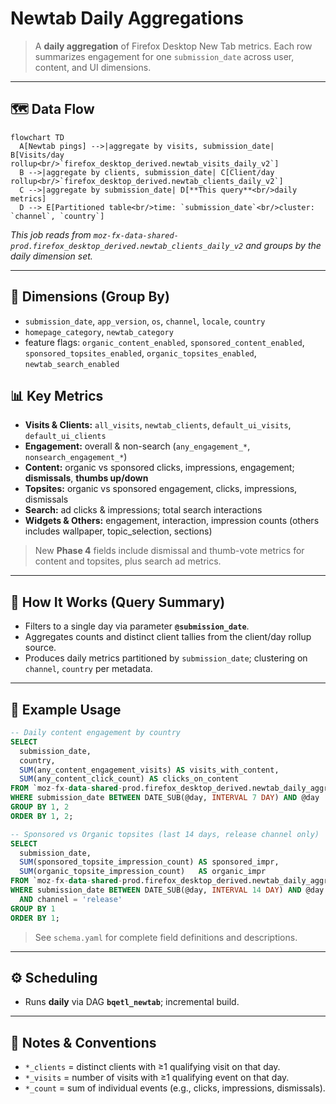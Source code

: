 # Newtab Daily Aggregations

> A **daily aggregation** of Firefox Desktop New Tab metrics. Each row summarizes engagement for one `submission_date` across user, content, and UI dimensions.

---

## 🗺️ Data Flow

```mermaid
flowchart TD
  A[Newtab pings] -->|aggregate by visits, submission_date| B[Visits/day rollup<br/>`firefox_desktop_derived.newtab_visits_daily_v2`]
  B -->|aggregate by clients, submission_date| C[Client/day rollup<br/>`firefox_desktop_derived.newtab_clients_daily_v2`]
  C -->|aggregate by submission_date| D[**This query**<br/>daily metrics]
  D --> E[Partitioned table<br/>time: `submission_date`<br/>cluster: `channel`, `country`]
```
*This job reads from `moz-fx-data-shared-prod.firefox_desktop_derived.newtab_clients_daily_v2` and groups by the daily dimension set.*

---

## 🧩 Dimensions (Group By)
- `submission_date`, `app_version`, `os`, `channel`, `locale`, `country`
- `homepage_category`, `newtab_category`
- feature flags: `organic_content_enabled`, `sponsored_content_enabled`, `sponsored_topsites_enabled`, `organic_topsites_enabled`, `newtab_search_enabled`

## 📊 Key Metrics
- **Visits & Clients:** `all_visits`, `newtab_clients`, `default_ui_visits`, `default_ui_clients`
- **Engagement:** overall & non-search (`any_engagement_*`, `nonsearch_engagement_*`)
- **Content:** organic vs sponsored clicks, impressions, engagement; **dismissals**, **thumbs up/down**
- **Topsites:** organic vs sponsored engagement, clicks, impressions, dismissals
- **Search:** ad clicks & impressions; total search interactions
- **Widgets & Others:** engagement, interaction, impression counts (others includes wallpaper, topic_selection, sections)

> New **Phase 4** fields include dismissal and thumb-vote metrics for content and topsites, plus search ad metrics.

---

## 🧠 How It Works (Query Summary)
- Filters to a single day via parameter **`@submission_date`**.
- Aggregates counts and distinct client tallies from the client/day rollup source.
- Produces daily metrics partitioned by `submission_date`; clustering on `channel`, `country` per metadata.

---

## 🧪 Example Usage

```sql
-- Daily content engagement by country
SELECT
  submission_date,
  country,
  SUM(any_content_engagement_visits) AS visits_with_content,
  SUM(any_content_click_count) AS clicks_on_content
FROM `moz-fx-data-shared-prod.firefox_desktop_derived.newtab_daily_aggregations`
WHERE submission_date BETWEEN DATE_SUB(@day, INTERVAL 7 DAY) AND @day
GROUP BY 1, 2
ORDER BY 1, 2;
```

```sql
-- Sponsored vs Organic topsites (last 14 days, release channel only)
SELECT
  submission_date,
  SUM(sponsored_topsite_impression_count) AS sponsored_impr,
  SUM(organic_topsite_impression_count)   AS organic_impr
FROM `moz-fx-data-shared-prod.firefox_desktop_derived.newtab_daily_aggregations`
WHERE submission_date BETWEEN DATE_SUB(@day, INTERVAL 14 DAY) AND @day
  AND channel = 'release'
GROUP BY 1
ORDER BY 1;
```

> See `schema.yaml` for complete field definitions and descriptions.

---

## ⚙️ Scheduling
- Runs **daily** via DAG **`bqetl_newtab`**; incremental build.

---

## 📌 Notes & Conventions
- `*_clients` = distinct clients with ≥1 qualifying visit on that day.
- `*_visits` = number of visits with ≥1 qualifying event on that day.
- `*_count` = sum of individual events (e.g., clicks, impressions, dismissals).
